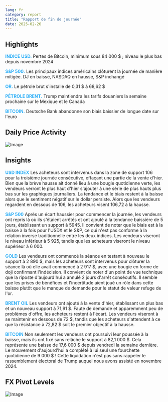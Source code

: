 ```yaml
---
lang: fr
category: report
title: "Rapport de fin de journée"
date: 2025-02-26
---
```



<h2>Highlights</h2>
<strong style="color: #2caef7;">INDICE USD.</strong> Pertes de Bitcoin, minimum sous 84 000 $ ; niveau le plus bas depuis novembre 2024

<strong style="color: #2caef7;">S&P 500.</strong> Les principaux indices américains clôturent la journée de manière mitigée. DJ en baisse, NASDAQ en hausse, S&P inchangé

<strong style="color: #2caef7;">OR.</strong> Le pétrole brut s'installe de 0,31 $ à 68,62 $

<strong style="color: #2caef7;">PÉTROLE BRENT.</strong> Trump maintiendra les tarifs douaniers la semaine prochaine sur le Mexique et le Canada

<strong style="color: #2caef7;">BITCOIN.</strong> Deutsche Bank abandonne son biais baissier de longue date sur l'euro



<h2>Daily Price Activity</h2>
<img src="https://markleighedu.github.io/img/Feb-2025/26-Feb-2025/price.jpg" alt="Image"/>

<h2>Insights</h2>
<strong style="color: #2caef7;">USD INDEX</strong> Les acheteurs sont intervenus dans la zone de support 106 pour la troisième journée consécutive, effaçant une partie de la vente d'hier. Bien que la brève hausse ait donné lieu à une bougie quotidienne verte, les vendeurs verront le plus haut d'hier s'ajouter à une série de plus hauts plus bas sur les graphiques journaliers. La tendance et le biais restent à la baisse alors que le sentiment négatif sur le dollar persiste. Alors que les vendeurs regardent en dessous de 106, les acheteurs visent 106,72 à la hausse.

<strong style="color: #2caef7;">S&P 500</strong> Après un écart haussier pour commencer la journée, les vendeurs ont repris là où ils s'étaient arrêtés et ont ajouté à la tendance baissière de 5 jours, établissant un support à 5945. Il convient de noter que le biais est à la baisse à la fois pour l'USDX et le S&P, ce qui n'est pas conforme à la relation inverse traditionnelle entre les deux indices. Les vendeurs viseront le niveau inférieur à 5 925, tandis que les acheteurs viseront le niveau supérieur à 6 000.

<strong style="color: #2caef7;">GOLD</strong> Les vendeurs ont commencé la séance en testant à nouveau le support à 2 890 $, mais les acheteurs sont intervenus pour clôturer la séance là où elle avait commencé à 2 917 $, avec une bougie en forme de doji confirmant l'indécision. Il convient de noter d'un point de vue technique que la riposte d'aujourd'hui a annulé 2 jours d'arrêt consécutifs. Il semble que les prises de bénéfices et l'incertitude aient joué un rôle dans cette baisse plutôt que le manque de demande pour le statut de valeur refuge de l'or. 

<strong style="color: #2caef7;">BRENT OIL</strong> Les vendeurs ont ajouté à la vente d'hier, établissant un plus bas et un nouveau support à 71,91 $. Faute de demande et apparemment peu de problèmes d'offre, les acheteurs restent à l'écart. Les vendeurs viseront à se maintenir en dessous de 72 $, tandis que les acheteurs s'attendent à ce que la résistance à 72,82 $ soit le premier objectif à la hausse.

<strong style="color: #2caef7;">BITCOIN</strong> Non seulement les vendeurs ont poursuivi leur poussée à la baisse, mais ils ont fixé sans relâche le support à 82,1 000 $. Cela représente une baisse de 17,6 000 $ depuis vendredi la semaine dernière. Le mouvement d'aujourd'hui a complété à lui seul une fourchette quotidienne de 9 000 $ ! Cette liquidation n'est pas sans rappeler le rassemblement électoral de Trump auquel nous avons assisté en novembre 2024. 



<h2>FX Pivot Levels</h2>
<img src="https://markleighedu.github.io/img/Feb-2025/26-Feb-2025/pivot.jpg" alt="Image"/>